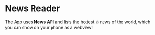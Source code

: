 # News Reader
The App uses **News API** and lists the hottest :fire: news of the world, which you can show on your phone as a webview!

<p align="center">
  <![News Reader](https://user-images.githubusercontent.com/50174303/83314080-6a581780-a221-11ea-8a00-86517f48ed49.gif)>
</p>

